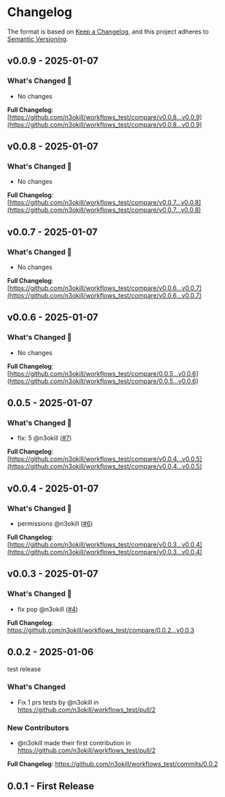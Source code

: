 # Changelog

The format is based on [Keep a Changelog](https://keepachangelog.com/en/1.1.0/), and this project adheres to [Semantic Versioning](https://semver.org/spec/v2.0.0.html).

## v0.0.9 - 2025-01-07

### What's Changed 👀

* No changes

**Full Changelog**: [https://github.com/n3okill/workflows_test/compare/v0.0.8...v0.0.9](https://github.com/n3okill/workflows_test/compare/v0.0.8...v0.0.9)

## v0.0.8 - 2025-01-07

### What's Changed 👀

* No changes

**Full Changelog**: [https://github.com/n3okill/workflows_test/compare/v0.0.7...v0.0.8](https://github.com/n3okill/workflows_test/compare/v0.0.7...v0.0.8)

## v0.0.7 - 2025-01-07

### What's Changed 👀

* No changes

**Full Changelog**: [https://github.com/n3okill/workflows_test/compare/v0.0.6...v0.0.7](https://github.com/n3okill/workflows_test/compare/v0.0.6...v0.0.7)

## v0.0.6 - 2025-01-07

### What's Changed 👀

* No changes

**Full Changelog**: [https://github.com/n3okill/workflows_test/compare/0.0.5...v0.0.6](https://github.com/n3okill/workflows_test/compare/0.0.5...v0.0.6)

## 0.0.5 - 2025-01-07

### What's Changed 👀

- fix: 5 @n3okill ([#7](https://github.com/$OWNER/$REPOSITORY/pull/7))

**Full Changelog**: [https://github.com/n3okill/workflows_test/compare/v0.0.4...v0.0.5](https://github.com/n3okill/workflows_test/compare/v0.0.4...v0.0.5)

## v0.0.4 - 2025-01-07

### What's Changed 👀

- permissions @n3okill ([#6](https://github.com/$OWNER/$REPOSITORY/pull/6))

**Full Changelog**: [https://github.com/n3okill/workflows_test/compare/v0.0.3...v0.0.4](https://github.com/n3okill/workflows_test/compare/v0.0.3...v0.0.4)

## v0.0.3 - 2025-01-07

### What's Changed 👀

- fix pop @n3okill ([#4](https://github.com/$OWNER/$REPOSITORY/pull/4))

**Full Changelog**: https://github.com/n3okill/workflows_test/compare/0.0.2...v0.0.3

## 0.0.2 - 2025-01-06

test release

### What's Changed

* Fix 1 prs tests by @n3okill in https://github.com/n3okill/workflows_test/pull/2

### New Contributors

* @n3okill made their first contribution in https://github.com/n3okill/workflows_test/pull/2

**Full Changelog**: https://github.com/n3okill/workflows_test/commits/0.0.2

## 0.0.1 - First Release
